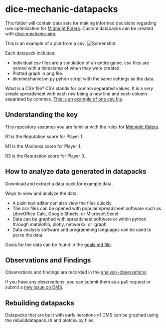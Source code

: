 # dice-mechanic-datapacks

This folder will contain data sets for making informed decisions regarding rule
optimization for
[Midnight Riders](https://github.com/GhostCityGames/Midnight-Riders).
Custom datapacks can be created with
[dice-mechanic-sim](https://github.com/TechnologyClassroom/dice-mechanic-sim).

This is an example of a plot from a csv:
![Screenshot](https://github.com/TechnologyClassroom/dice-mechanic-datapacks/blob/master/20171030125109.csv.png?raw=true "Plot of 20171030125109.csv")

Each datapack includes:
* Individual csv files are a simulation of an entire game.  csv files are named with a
timestamp of when they were created.
* Plotted graph in png file.
* dicemechanicsim.py pyhon script with the same settings as the data.

What is a CSV file?  CSV stands for comma separated values.  It is a very simple
spreadsheet with each row being a new line and each column separated by commas.
[This is an example of one csv file](https://raw.githubusercontent.com/TechnologyClassroom/dice-mechanic-sim/master/data/20171030125109.csv).

## Understanding the key

This repository assumes you are familiar with the rules for
[Midnight Riders](https://github.com/GhostCityGames/Midnight-Riders).

R1 is the Reputation score for Player 1.

M1 is the Madness score for Player 1.

R3 is the Reputation score for Player 3.

## How to analyze data generated in datapacks

Download and extract a data pack for example data.

Ways to view and analyze the data:
* A plain text editor can also view the files quickly.
* The csv files can be opened with popular spreadsheet software such as
LibreOffice Calc, Google Sheets, or Microsoft Excel.
* Data can be graphed with spreadsheet software or within python through
matplotlib, plotly, networkx, or igraph.
* Data analysis software and programming languages can be used to parse the
data.

Goals for the data can be found in the
[goals.md file](https://github.com/TechnologyClassroom/dice-mechanic-sim/blob/master/docs/goals.md).

## Observations and Findings

Observations and findings are recorded in the
[analysis-observations](https://github.com/TechnologyClassroom/dice-mechanic-sim/blob/master/docs/analysis-observations.md).

If you have any observations, you can submit them as a pull request or submit a
[new issue on DMS](https://github.com/TechnologyClassroom/dice-mechanic-sim/issues/new).

## Rebuilding datapacks

Datapacks that are built with early iterations of DMS can be graphed using
the rebuilddatapack.sh and plotcsv.py files.
